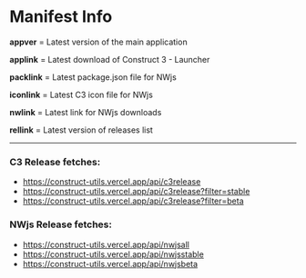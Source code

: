 # Manifest Info

**appver** = Latest version of the main application

**applink** = Latest download of Construct 3 - Launcher

**packlink** = Latest package.json file for NWjs

**iconlink** = Latest C3 icon file for NWjs

**nwlink** = Latest link for NWjs downloads

**rellink** = Latest version of releases list

<hr>

### C3 Release fetches:
- https://construct-utils.vercel.app/api/c3release
- https://construct-utils.vercel.app/api/c3release?filter=stable
- https://construct-utils.vercel.app/api/c3release?filter=beta

### NWjs Release fetches:
- https://construct-utils.vercel.app/api/nwjsall
- https://construct-utils.vercel.app/api/nwjsstable
- https://construct-utils.vercel.app/api/nwjsbeta
